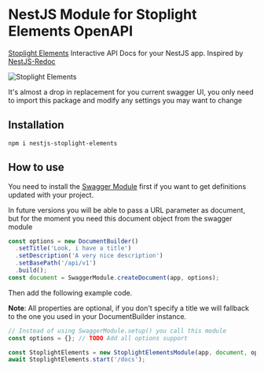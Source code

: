 # NestJS Module for Stoplight Elements OpenAPI

[Stoplight Elements](https://stoplight.io/open-source/elements) Interactive API Docs for your NestJS app.
Inspired by [NestJS-Redoc](https://github.com/mxarc/nestjs-redoc)

![Stoplight Elements](https://stoplight.io/_next/image?url=%2Fimages%2Felements%2Felements-landing-hero.png&w=3840&q=75)

It's almost a drop in replacement for you current swagger UI, you only need to import this package and modify any settings you may want to change

## Installation

`npm i nestjs-stoplight-elements`

## How to use

You need to install the [Swagger Module](https://github.com/nestjs/swagger) first if you want to get definitions updated with your project.

In future versions you will be able to pass a URL parameter as document, but for the moment you need this document object from the swagger module

```typescript
const options = new DocumentBuilder()
  .setTitle('Look, i have a title')
  .setDescription('A very nice description')
  .setBasePath('/api/v1')
  .build();
const document = SwaggerModule.createDocument(app, options);
```

Then add the following example code.

**Note**: All properties are optional, if you don't specify a title we will fallback to the one you used in your DocumentBuilder instance.

```typescript
// Instead of using SwaggerModule.setup() you call this module
const options = {}; // TODO Add all options support

const StoplightElements = new StoplightElementsModule(app, document, options);
await StoplightElements.start('/docs');
```
